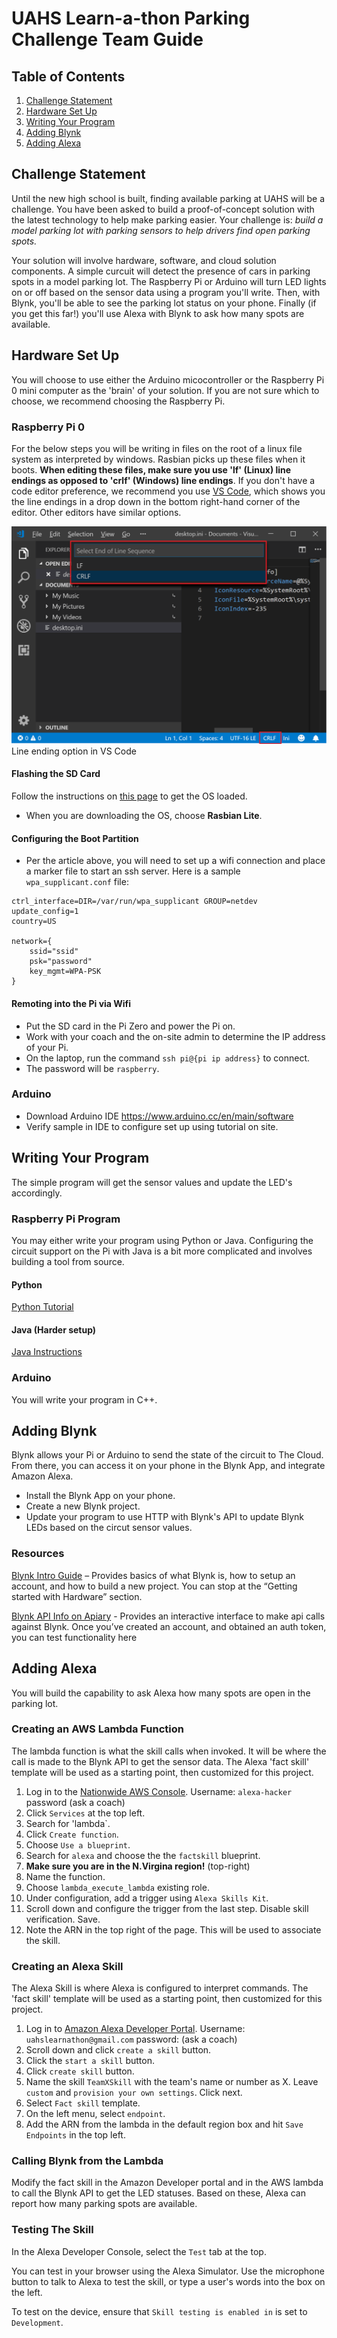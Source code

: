 # UAHS Learn-a-thon Parking Challenge Team Guide

## Table of Contents
1. [Challenge Statement](#Challenge-statement)
1. [Hardware Set Up](#Hardware-Set-up)
1. [Writing Your Program](#Writing-Your-Program)
1. [Adding Blynk](#Adding-Blynk)
1. [Adding Alexa](#Adding-Alexa)

## Challenge Statement

Until the new high school is built, finding available parking at UAHS will be a challenge. You have been asked to build a proof-of-concept solution with the latest technology to help make parking easier. Your challenge is: *build a model parking lot with parking sensors to help drivers find open parking spots.* 

Your solution will involve hardware, software, and cloud solution components. A simple curcuit will detect the presence of cars in parking spots in a model parking lot. The Raspberry Pi or Arduino will turn LED lights on or off based on the sensor data using a program you'll write. Then, with Blynk, you'll be able to see the parking lot status on your phone. Finally (if you get this far!) you'll use Alexa with Blynk to ask how many spots are available. 

## Hardware Set Up

You will choose to use either the Arduino micocontroller or the Raspberry Pi 0 mini computer as the 'brain' of your solution. If you are not sure which to choose, we recommend choosing the Raspberry Pi. 

### Raspberry Pi 0
For the below steps you will be writing in files on the root of a linux file system as interpreted by windows. Rasbian picks up these files when it boots.  **When editing these files, make sure you use 'lf' (Linux) line endings as opposed to 'crlf' (Windows) line endings**.  If you don't have a code editor preference, we recommend you use [VS Code](https://code.visualstudio.com/), which shows you the line endings in a drop down in the bottom right-hand corner of the editor.  Other editors have similar options.

![Image of VSCode](assets/vscode.png)
Line ending option in VS Code
 
#### Flashing the SD Card
Follow the instructions on [this page](https://styxit.com/2017/03/14/headless-raspberry-setup.html) to get the OS loaded.  
* When you are downloading the OS, choose **Rasbian Lite**. 

#### Configuring the Boot Partition
* Per the article above, you will need to set up a wifi connection and place a marker file to start an ssh server. Here is a sample `wpa_supplicant.conf` file: 

```
ctrl_interface=DIR=/var/run/wpa_supplicant GROUP=netdev
update_config=1
country=US

network={
    ssid="ssid"
    psk="password"
    key_mgmt=WPA-PSK
}
```

#### Remoting into the Pi via Wifi

* Put the SD card in the Pi Zero and power the Pi on. 
* Work with your coach and the on-site admin to determine the IP address of your Pi. 
* On the laptop, run the command `ssh pi@{pi ip address}` to connect. 
* The password will be `raspberry`. 

### Arduino

* Download Arduino IDE https://www.arduino.cc/en/main/software 
* Verify sample in IDE to configure set up using tutorial on site. 

## Writing Your Program

The simple program will get the sensor values and update the LED's accordingly. 

### Raspberry Pi Program

You may either write your program using Python or Java. Configuring the circuit support on the Pi with Java is a bit more complicated and involves building a tool from source. 

#### Python
[Python Tutorial](https://raspberrypihq.com/making-a-led-blink-using-the-raspberry-pi-and-python/)

#### Java (Harder setup)
[Java Instructions](java.md)

### Arduino

You will write your program in C++. 

## Adding Blynk

Blynk allows your Pi or Arduino to send the state of the circuit to The Cloud. From there, you can access it on your phone in the Blynk App, and integrate Amazon Alexa.  

* Install the Blynk App on your phone.
* Create a new Blynk project. 
* Update your program to use HTTP with Blynk's API to update Blynk LEDs based on the circut sensor values. 

### Resources

[Blynk Intro Guide](http://docs.blynk.cc/#intro) – Provides basics of what Blynk is, how to setup an account, and how to build a new project.  You can stop at the “Getting started with Hardware” section. 

[Blynk API Info on Apiary](https://blynkapi.docs.apiary.io/#) - Provides an interactive interface to make api calls against Blynk.  Once you’ve created an account, and obtained an auth token, you can test functionality here

## Adding Alexa

You will build the capability to ask Alexa how many spots are open in the parking lot. 

### Creating an AWS Lambda Function

The lambda function is what the skill calls when invoked. It will be where the call is made to the Blynk API to get the sensor data. The Alexa 'fact skill' template will be used as a starting point, then customized for this project. 

1. Log in to the [Nationwide AWS Console](https://blue-eagle.signin.aws.amazon.com/console). Username: `alexa-hacker` password (ask a coach)
1. Click `Services` at the top left. 
1. Search for 'lambda`. 
1. Click `Create function`.
1. Choose `Use a blueprint`.
1. Search for `alexa` and choose the the `factskill` blueprint.
1. **Make sure you are in the N.Virgina region!** (top-right)
1. Name the function. 
1. Choose `lambda_execute_lambda` existing role. 
1. Under configuration, add a trigger using `Alexa Skills Kit`. 
1. Scroll down and configure the trigger from the last step. Disable skill verification. Save. 
1. Note the ARN in the top right of the page. This will be used to associate the skill. 

### Creating an Alexa Skill

The Alexa Skill is where Alexa is configured to interpret commands. The 'fact skill' template will be used as a starting point, then customized for this project. 

1. Log in to [Amazon Alexa Developer Portal](http://developer.amazon.com/alexa). Username: `uahslearnathon@gmail.com` password: (ask a coach)
1. Scroll down and click `create a skill` button. 
1. Click the `start a skill` button. 
1. Click `create skill` button. 
1. Name the skill `TeamXSkill` with the team's name or number as X. Leave `custom` and `provision your own settings`. Click next.
1. Select `Fact skill` template. 
1. On the left menu, select `endpoint`. 
1. Add the ARN from the lambda in the default region box and hit `Save Endpoints` in the top left. 

### Calling Blynk from the Lambda

Modify the fact skill in the Amazon Developer portal and in the AWS lambda to call the Blynk API to get the LED statuses. Based on these, Alexa can report how many parking spots are available.  

### Testing The Skill

In the Alexa Developer Console, select the `Test` tab at the top. 

You can test in your browser using the Alexa Simulator. Use the microphone button to talk to Alexa to test the skill, or type a user's words into the box on the left.

To test on the device, ensure that `Skill testing is enabled in` is set to `Development`. 
